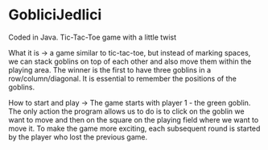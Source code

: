 # GobliciJedlici
Coded in Java.
Tic-Tac-Toe game with a little twist

What it is -> a game similar to tic-tac-toe, but instead of marking spaces, we can stack goblins on top of each other and also move them within the playing area. The winner is the first to have three goblins in a row/column/diagonal. It is essential to remember the positions of the goblins.

How to start and play -> The game starts with player 1 - the green goblin. The only action the program allows us to do is to click on the goblin we want to move and then on the square on the playing field where we want to move it. To make the game more exciting, each subsequent round is started by the player who lost the previous game.
